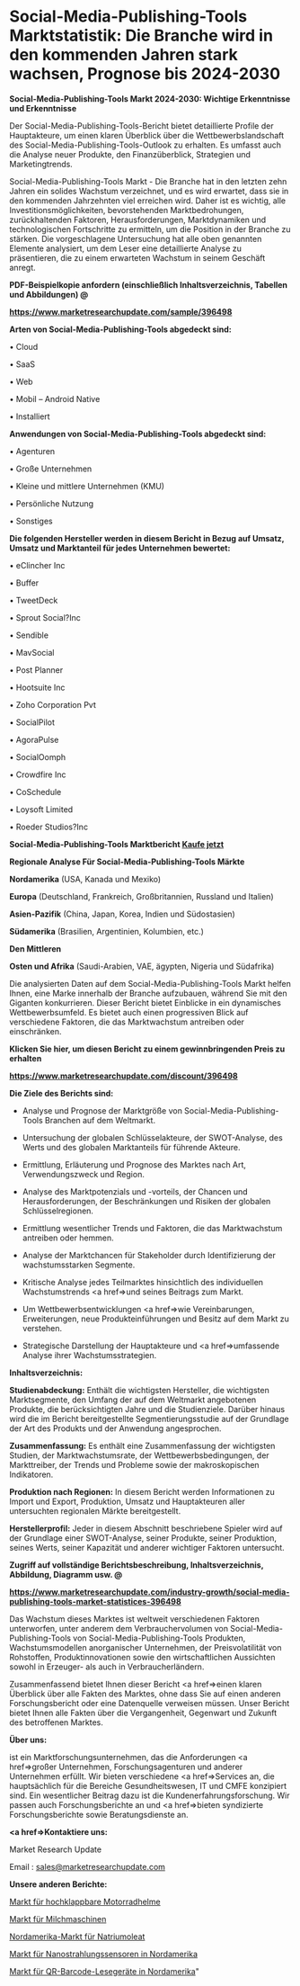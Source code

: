 # Social-Media-Publishing-Tools Marktstatistik: Die Branche wird in den kommenden Jahren stark wachsen, Prognose bis 2024-2030

<strong>Social-Media-Publishing-Tools Markt 2024-2030: Wichtige Erkenntnisse und Erkenntnisse</strong>

Der Social-Media-Publishing-Tools-Bericht bietet detaillierte Profile der Hauptakteure, um einen klaren Überblick über die Wettbewerbslandschaft des Social-Media-Publishing-Tools-Outlook zu erhalten. Es umfasst auch die Analyse neuer Produkte, den Finanzüberblick, Strategien und Marketingtrends.

Social-Media-Publishing-Tools Markt - Die Branche hat in den letzten zehn Jahren ein solides Wachstum verzeichnet, und es wird erwartet, dass sie in den kommenden Jahrzehnten viel erreichen wird. Daher ist es wichtig, alle Investitionsmöglichkeiten, bevorstehenden Marktbedrohungen, zurückhaltenden Faktoren, Herausforderungen, Marktdynamiken und technologischen Fortschritte zu ermitteln, um die Position in der Branche zu stärken. Die vorgeschlagene Untersuchung hat alle oben genannten Elemente analysiert, um dem Leser eine detaillierte Analyse zu präsentieren, die zu einem erwarteten Wachstum in seinem Geschäft anregt.



<strong><b>PDF-Beispielkopie anfordern (einschließlich Inhaltsverzeichnis, Tabellen und Abbildungen) @ </b></strong>

<strong><a href=https://www.marketresearchupdate.com/sample/396498>

<strong>https://www.marketresearchupdate.com/sample/396498</u></a></strong></strong>



<strong>Arten von Social-Media-Publishing-Tools abgedeckt sind:</strong>

• Cloud

• SaaS

• Web

• Mobil – Android Native

• Installiert



<strong>Anwendungen von Social-Media-Publishing-Tools abgedeckt sind:</strong>

• Agenturen

• Große Unternehmen

• Kleine und mittlere Unternehmen (KMU)

• Persönliche Nutzung

• Sonstiges



<strong>Die folgenden Hersteller werden in diesem Bericht in Bezug auf Umsatz, Umsatz und Marktanteil für jedes Unternehmen bewertet:</strong>

• eClincher Inc

• Buffer

• TweetDeck

• Sprout Social?Inc

• Sendible

• MavSocial

• Post Planner

• Hootsuite Inc

• Zoho Corporation Pvt

• SocialPilot

• AgoraPulse

• SocialOomph

• Crowdfire Inc

• CoSchedule

• Loysoft Limited

• Roeder Studios?Inc



<strong>Social-Media-Publishing-Tools Marktbericht <a href=https://www.marketresearchupdate.com/buynow/396498>Kaufe jetzt</a></strong>



<strong>Regionale Analyse Für Social-Media-Publishing-Tools Märkte</strong>



<strong>Nordamerika</strong> (USA, Kanada und Mexiko)



<strong>Europa</strong> (Deutschland, Frankreich, Großbritannien, Russland und Italien)



<strong>Asien-Pazifik</strong> (China, Japan, Korea, Indien und Südostasien)



<strong>Südamerika</strong> (Brasilien, Argentinien, Kolumbien, etc.)



<strong>Den Mittleren</strong> 

<strong>Osten und Afrika</strong> (Saudi-Arabien, VAE, ägypten, Nigeria und Südafrika)

Die analysierten Daten auf dem Social-Media-Publishing-Tools Markt helfen Ihnen, eine Marke innerhalb der Branche aufzubauen, während Sie mit den Giganten konkurrieren. Dieser Bericht bietet Einblicke in ein dynamisches Wettbewerbsumfeld. Es bietet auch einen progressiven Blick auf verschiedene Faktoren, die das Marktwachstum antreiben oder einschränken.



<strong>Klicken Sie hier, um diesen Bericht zu einem gewinnbringenden Preis zu erhalten
</strong>

<strong><a href=https://www.marketresearchupdate.com/discount/396498>https://www.marketresearchupdate.com/discount/396498</b></u></strong></a>



<strong>Die Ziele des Berichts sind:</strong>

- Analyse und Prognose der Marktgröße von Social-Media-Publishing-Tools Branchen auf dem Weltmarkt.

- Untersuchung der globalen Schlüsselakteure, der SWOT-Analyse, des Werts und des globalen Marktanteils für führende Akteure.

- Ermittlung, Erläuterung und Prognose des Marktes nach Art, Verwendungszweck und Region.

- Analyse des Marktpotenzials und -vorteils, der Chancen und Herausforderungen, der Beschränkungen und Risiken der globalen Schlüsselregionen.

- Ermittlung wesentlicher Trends und Faktoren, die das Marktwachstum antreiben oder hemmen.

- Analyse der Marktchancen für Stakeholder durch Identifizierung der wachstumsstarken Segmente.

- Kritische Analyse jedes Teilmarktes hinsichtlich des individuellen Wachstumstrends <a href=>und</a> seines Beitrags zum Markt.

- Um Wettbewerbsentwicklungen <a href=>wie</a> Vereinbarungen, Erweiterungen, neue Produkteinführungen und Besitz auf dem Markt zu verstehen.

- Strategische Darstellung der Hauptakteure und <a href=>umfas</a>sende Analyse ihrer Wachstumsstrategien.



<strong>Inhaltsverzeichnis:</strong>



<strong>Studienabdeckung:</strong> Enthält die wichtigsten Hersteller, die wichtigsten Marktsegmente, den Umfang der auf dem Weltmarkt angebotenen Produkte, die berücksichtigten Jahre und die Studienziele. Darüber hinaus wird die im Bericht bereitgestellte Segmentierungsstudie auf der Grundlage der Art des Produkts und der Anwendung angesprochen.



<strong>Zusammenfassung:</strong> Es enthält eine Zusammenfassung der wichtigsten Studien, der Marktwachstumsrate, der Wettbewerbsbedingungen, der Markttreiber, der Trends und Probleme sowie der makroskopischen Indikatoren.



<strong>Produktion nach Regionen:</strong> In diesem Bericht werden Informationen zu Import und Export, Produktion, Umsatz und Hauptakteuren aller untersuchten regionalen Märkte bereitgestellt.



<strong>Herstellerprofil:</strong> Jeder in diesem Abschnitt beschriebene Spieler wird auf der Grundlage einer SWOT-Analyse, seiner Produkte, seiner Produktion, seines Werts, seiner Kapazität und anderer wichtiger Faktoren untersucht.



<strong><b>Zugriff auf vollständige Berichtsbeschreibung, Inhaltsverzeichnis, Abbildung, Diagramm usw. @ </b></strong>

<strong><a href=https://www.marketresearchupdate.com/industry-growth/social-media-publishing-tools-market-statistices-396498>https://www.marketresearchupdate.com/industry-growth/social-media-publishing-tools-market-statistices-396498</a></strong>

Das Wachstum dieses Marktes ist weltweit verschiedenen Faktoren unterworfen, unter anderem dem Verbrauchervolumen von Social-Media-Publishing-Tools von Social-Media-Publishing-Tools Produkten, Wachstumsmodellen anorganischer Unternehmen, der Preisvolatilität von Rohstoffen, Produktinnovationen sowie den wirtschaftlichen Aussichten sowohl in Erzeuger- als auch in Verbraucherländern.

Zusammenfassend bietet Ihnen dieser Bericht <a href=>einen</a> klaren Überblick über alle Fakten des Marktes, ohne dass Sie auf einen anderen Forschungsbericht oder eine Datenquelle verweisen müssen. Unser Bericht bietet Ihnen alle Fakten über die Vergangenheit, Gegenwart und Zukunft des betroffenen Marktes.



<strong>Über uns:</strong>

 ist ein Marktforschungsunternehmen, das die Anforderungen <a href=>großer</a> Unternehmen, Forschungsagenturen und anderer Unternehmen erfüllt. Wir bieten verschiedene <a href=>Services</a> an, die hauptsächlich für die Bereiche Gesundheitswesen, IT und CMFE konzipiert sind. Ein wesentlicher Beitrag dazu ist die Kundenerfahrungsforschung. Wir passen auch Forschungsberichte an und <a href=>bieten</a> syndizierte Forschungsberichte sowie Beratungsdienste an.



<strong><a href=>Kontaktiere uns:</a></strong>

Market Research Update

Email : sales@marketresearchupdate.com



<strong>Unsere anderen Berichte:</strong>

<a href=https://www.linkedin.com/pulse/flip-up-motorcycle-helmets-market-size-analysis>Markt für hochklappbare Motorradhelme</a>

<a href=https://www.linkedin.com/pulse/dairy-machinery-market-analysis-segment-region>Markt für Milchmaschinen</a>

<a href=https://www.linkedin.com/pulse/north-america-sodium-oleate-market-sizing-up-anticipating>Nordamerika-Markt für Natriumoleat</a>

<a href=https://www.linkedin.com/pulse/north-america-nano-radiation-sensors-market>Markt für Nanostrahlungssensoren in Nordamerika</a>

<a href=https://www.linkedin.com/pulse/north-america-qr-bar-code-readers-market-rvhof/>Markt für QR-Barcode-Lesegeräte in Nordamerika</a>"
